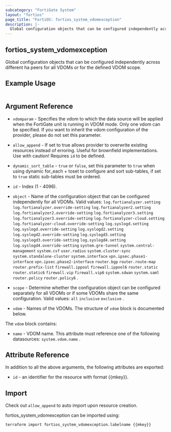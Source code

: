 ```yaml
---
subcategory: "FortiGate System"
layout: "fortios"
page_title: "FortiOS: fortios_system_vdomexception"
description: |-
  Global configuration objects that can be configured independently across different ha peers for all VDOMs or for the defined VDOM scope.
---
```


## fortios_system_vdomexception
Global configuration objects that can be configured independently across different ha peers for all VDOMs or for the defined VDOM scope.

## Example Usage

```hcl

```

## Argument Reference
* `vdomparam` - Specifies the vdom to which the data source will be applied when the FortiGate unit is running in VDOM mode. Only one vdom can be specified. If you want to inherit the vdom configuration of the provider, please do not set this parameter.
* `allow_append` - If set to true allows provider to overwrite existing resources instead of erroring. Useful for brownfield implementations. Use with caution! Requires `id` to be defined.
* `dynamic_sort_table` - `true` or `false`, set this parameter to `true` when using dynamic for_each + toset to configure and sort sub-tables, if set to `true` static sub-tables must be ordered.

* `id` - Index (1 - 4096).
* `object` - Name of the configuration object that can be configured independently for all VDOMs. Valid values: `log.fortianalyzer.setting` `log.fortianalyzer.override-setting` `log.fortianalyzer2.setting` `log.fortianalyzer2.override-setting` `log.fortianalyzer3.setting` `log.fortianalyzer3.override-setting` `log.fortianalyzer-cloud.setting` `log.fortianalyzer-cloud.override-setting` `log.syslogd.setting` `log.syslogd.override-setting` `log.syslogd2.setting` `log.syslogd2.override-setting` `log.syslogd3.setting` `log.syslogd3.override-setting` `log.syslogd4.setting` `log.syslogd4.override-setting` `system.gre-tunnel` `system.central-management` `system.csf` `user.radius` `system.cluster-sync` `system.standalone-cluster` `system.interface` `vpn.ipsec.phase1-interface` `vpn.ipsec.phase2-interface` `router.bgp` `router.route-map` `router.prefix-list` `firewall.ippool` `firewall.ippool6` `router.static` `router.static6` `firewall.vip` `firewall.vip6` `system.sdwan` `system.saml` `router.policy` `router.policy6` .
* `scope` - Determine whether the configuration object can be configured separately for all VDOMs or if some VDOMs share the same configuration. Valid values: `all` `inclusive` `exclusive` .
* `vdom` - Names of the VDOMs. The structure of `vdom` block is documented below.

The `vdom` block contains:

* `name` - VDOM name. This attribute must reference one of the following datasources: `system.vdom.name` .

## Attribute Reference

In addition to all the above arguments, the following attributes are exported:
* `id` - an identifier for the resource with format {{mkey}}.

## Import

Check out `allow_append` to auto import upon resource creation.

fortios_system_vdomexception can be imported using:
```sh
terraform import fortios_system_vdomexception.labelname {{mkey}}
```

